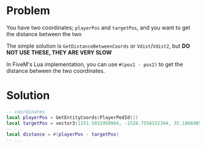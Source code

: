 # Problem
You have two coordinates; `playerPos` and `targetPos`, and you want to get the distance between the two

The simple solution is `GetDistanceBetweenCoords` or `Vdist`/`Vdist2`, but **DO NOT USE THESE, THEY ARE VERY SLOW**

In FiveM's Lua implementation, you can use `#(pos1 - pos2)` to get the distance between the two coordinates.

# Solution
```lua
-- coordinates
local playerPos = GetEntityCoords(PlayerPedId())
local targetPos = vector3(1151.5032958984, -1528.7556152344, 35.186698913574) -- St. Fiarce Hospital
-- ...
local distance = #(playerPos - targetPos)
-- ...
```
